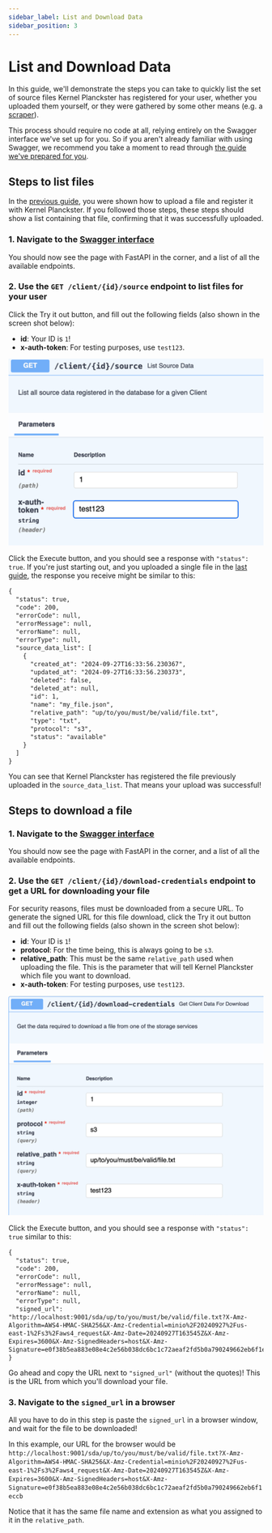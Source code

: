 ```yaml
---
sidebar_label: List and Download Data
sidebar_position: 3
---
```


# List and Download Data

In this guide, we'll demonstrate the steps you can take to quickly list the set of source files Kernel Planckster has registered for your user, whether you uploaded them yourself, or they were gathered by some other means (e.g. a [scraper](../../../docs/category/data-scrapers)).

This process should require no code at all, relying entirely on the Swagger interface we've set up for you. So if you aren't already familiar with using Swagger, we recommend you take a moment to read through [the guide we've prepared for you](kernel-planckster-api-walkthrough).

## Steps to list files

In the [previous guide](upload-new-data), you were shown how to upload a file and register it with Kernel Planckster. If you followed those steps, these steps should show a list containing that file, confirming that it was successfully uploaded.

### 1. Navigate to the [Swagger interface](https://kernel-planckster.devmaany.com/docs#/)

You should now see the page with FastAPI in the corner, and a list of all the available endpoints.

### 2. Use the `GET /client/{id}/source` endpoint to list files for your user

Click the Try it out button, and fill out the following fields (also shown in the screen shot below):
- **id**: Your ID is `1`!
- **x-auth-token**: For testing purposes, use `test123`.

![Screen shot of filled-out id and x-auth-token fields on the source endpoint](../../../static/img/kernel_download_fastapi_list_files.png)

Click the Execute button, and you should see a response with `"status": true`. If you're just starting out, and you uploaded a single file in the [last guide](upload-new-data), the response you receive might be similar to this:
```
{
  "status": true,
  "code": 200,
  "errorCode": null,
  "errorMessage": null,
  "errorName": null,
  "errorType": null,
  "source_data_list": [
    {
      "created_at": "2024-09-27T16:33:56.230367",
      "updated_at": "2024-09-27T16:33:56.230373",
      "deleted": false,
      "deleted_at": null,
      "id": 1,
      "name": "my_file.json",
      "relative_path": "up/to/you/must/be/valid/file.txt",
      "type": "txt",
      "protocol": "s3",
      "status": "available"
    }
  ]
}
```

You can see that Kernel Planckster has registered the file previously uploaded in the `source_data_list`. That means your upload was successful!

## Steps to download a file

### 1. Navigate to the [Swagger interface](https://kernel-planckster.devmaany.com/docs#/)

You should now see the page with FastAPI in the corner, and a list of all the available endpoints.

### 2. Use the `GET /client/{id}/download-credentials` endpoint to get a URL for downloading your file

For security reasons, files must be downloaded from a secure URL. To generate the signed URL for this file download, click the Try it out button and fill out the following fields (also shown in the screen shot below):
- **id**: Your ID is `1`!
- **protocol**: For the time being, this is always going to be `s3`.
- **relative_path**: This must be the same `relative_path` used when uploading the file. This is the parameter that will tell Kernel Planckster which file you want to download.
- **x-auth-token**: For testing purposes, use `test123`.

![Screen shot of filled-out id, protocol, relative_path, and x-auth-token fields on the download-credentials endpoint](../../../static/img/kernel_download_fastapi_download_url.png)

Click the Execute button, and you should see a response with `"status": true` similar to this:
```
{
  "status": true,
  "code": 200,
  "errorCode": null,
  "errorMessage": null,
  "errorName": null,
  "errorType": null,
  "signed_url": "http://localhost:9001/sda/up/to/you/must/be/valid/file.txt?X-Amz-Algorithm=AWS4-HMAC-SHA256&X-Amz-Credential=minio%2F20240927%2Fus-east-1%2Fs3%2Faws4_request&X-Amz-Date=20240927T163545Z&X-Amz-Expires=3600&X-Amz-SignedHeaders=host&X-Amz-Signature=e0f38b5ea883e08e4c2e56b038dc6bc1c72aeaf2fd5b0a790249662eb6f1eccb"
}
```

Go ahead and copy the URL next to `"signed_url"` (without the quotes)! This is the URL from which you'll download your file.

### 3. Navigate to the `signed_url` in a browser

All you have to do in this step is paste the `signed_url` in a browser window, and wait for the file to be downloaded! 

In this example, our URL for the browser would be `http://localhost:9001/sda/up/to/you/must/be/valid/file.txt?X-Amz-Algorithm=AWS4-HMAC-SHA256&X-Amz-Credential=minio%2F20240927%2Fus-east-1%2Fs3%2Faws4_request&X-Amz-Date=20240927T163545Z&X-Amz-Expires=3600&X-Amz-SignedHeaders=host&X-Amz-Signature=e0f38b5ea883e08e4c2e56b038dc6bc1c72aeaf2fd5b0a790249662eb6f1eccb`

Notice that it has the same file name and extension as what you assigned to it in the `relative_path`.
